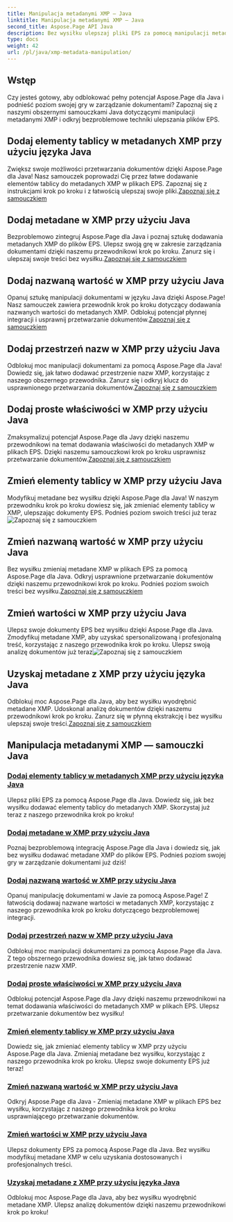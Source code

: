```yaml
---
title: Manipulacja metadanymi XMP — Java
linktitle: Manipulacja metadanymi XMP — Java
second_title: Aspose.Page API Java
description: Bez wysiłku ulepszaj pliki EPS za pomocą manipulacji metadanymi XMP — od dodawania elementów po wyodrębnianie. Usprawnij zarządzanie dokumentami dzięki naszym przewodnikom.
type: docs
weight: 42
url: /pl/java/xmp-metadata-manipulation/
---
```


## Wstęp

Czy jesteś gotowy, aby odblokować pełny potencjał Aspose.Page dla Java i podnieść poziom swojej gry w zarządzanie dokumentami? Zapoznaj się z naszymi obszernymi samouczkami Java dotyczącymi manipulacji metadanymi XMP i odkryj bezproblemowe techniki ulepszania plików EPS.

## Dodaj elementy tablicy w metadanych XMP przy użyciu języka Java

 Zwiększ swoje możliwości przetwarzania dokumentów dzięki Aspose.Page dla Java! Nasz samouczek poprowadzi Cię przez łatwe dodawanie elementów tablicy do metadanych XMP w plikach EPS. Zapoznaj się z instrukcjami krok po kroku i z łatwością ulepszaj swoje pliki.[Zapoznaj się z samouczkiem](./add-array-items/)

## Dodaj metadane w XMP przy użyciu Java

 Bezproblemowo zintegruj Aspose.Page dla Java i poznaj sztukę dodawania metadanych XMP do plików EPS. Ulepsz swoją grę w zakresie zarządzania dokumentami dzięki naszemu przewodnikowi krok po kroku. Zanurz się i ulepszaj swoje treści bez wysiłku.[Zapoznaj się z samouczkiem](./add-metadata/)

## Dodaj nazwaną wartość w XMP przy użyciu Java

Opanuj sztukę manipulacji dokumentami w języku Java dzięki Aspose.Page! Nasz samouczek zawiera przewodnik krok po kroku dotyczący dodawania nazwanych wartości do metadanych XMP. Odblokuj potencjał płynnej integracji i usprawnij przetwarzanie dokumentów.[Zapoznaj się z samouczkiem](./add-named-value/)

## Dodaj przestrzeń nazw w XMP przy użyciu Java

 Odblokuj moc manipulacji dokumentami za pomocą Aspose.Page dla Java! Dowiedz się, jak łatwo dodawać przestrzenie nazw XMP, korzystając z naszego obszernego przewodnika. Zanurz się i odkryj klucz do usprawnionego przetwarzania dokumentów.[Zapoznaj się z samouczkiem](./add-namespace/)

## Dodaj proste właściwości w XMP przy użyciu Java

 Zmaksymalizuj potencjał Aspose.Page dla Javy dzięki naszemu przewodnikowi na temat dodawania właściwości do metadanych XMP w plikach EPS. Dzięki naszemu samouczkowi krok po kroku usprawnisz przetwarzanie dokumentów.[Zapoznaj się z samouczkiem](./add-simple-properties/)

## Zmień elementy tablicy w XMP przy użyciu Java

 Modyfikuj metadane bez wysiłku dzięki Aspose.Page dla Java! W naszym przewodniku krok po kroku dowiesz się, jak zmieniać elementy tablicy w XMP, ulepszając dokumenty EPS. Podnieś poziom swoich treści już teraz![Zapoznaj się z samouczkiem](./change-array-items/)

## Zmień nazwaną wartość w XMP przy użyciu Java

Bez wysiłku zmieniaj metadane XMP w plikach EPS za pomocą Aspose.Page dla Java. Odkryj usprawnione przetwarzanie dokumentów dzięki naszemu przewodnikowi krok po kroku. Podnieś poziom swoich treści bez wysiłku.[Zapoznaj się z samouczkiem](./change-named-value/)

## Zmień wartości w XMP przy użyciu Java

 Ulepsz swoje dokumenty EPS bez wysiłku dzięki Aspose.Page dla Java. Zmodyfikuj metadane XMP, aby uzyskać spersonalizowaną i profesjonalną treść, korzystając z naszego przewodnika krok po kroku. Ulepsz swoją analizę dokumentów już teraz![Zapoznaj się z samouczkiem](./change-values/)

## Uzyskaj metadane z XMP przy użyciu języka Java

 Odblokuj moc Aspose.Page dla Java, aby bez wysiłku wyodrębnić metadane XMP. Udoskonal analizę dokumentów dzięki naszemu przewodnikowi krok po kroku. Zanurz się w płynną ekstrakcję i bez wysiłku ulepszaj swoje treści.[Zapoznaj się z samouczkiem](./get-metadata/)
## Manipulacja metadanymi XMP — samouczki Java
### [Dodaj elementy tablicy w metadanych XMP przy użyciu języka Java](./add-array-items/)
Ulepsz pliki EPS za pomocą Aspose.Page dla Java. Dowiedz się, jak bez wysiłku dodawać elementy tablicy do metadanych XMP. Skorzystaj już teraz z naszego przewodnika krok po kroku!
### [Dodaj metadane w XMP przy użyciu Java](./add-metadata/)
Poznaj bezproblemową integrację Aspose.Page dla Java i dowiedz się, jak bez wysiłku dodawać metadane XMP do plików EPS. Podnieś poziom swojej gry w zarządzanie dokumentami już dziś!
### [Dodaj nazwaną wartość w XMP przy użyciu Java](./add-named-value/)
Opanuj manipulację dokumentami w Javie za pomocą Aspose.Page! Z łatwością dodawaj nazwane wartości w metadanych XMP, korzystając z naszego przewodnika krok po kroku dotyczącego bezproblemowej integracji.
### [Dodaj przestrzeń nazw w XMP przy użyciu Java](./add-namespace/)
Odblokuj moc manipulacji dokumentami za pomocą Aspose.Page dla Java. Z tego obszernego przewodnika dowiesz się, jak łatwo dodawać przestrzenie nazw XMP.
### [Dodaj proste właściwości w XMP przy użyciu Java](./add-simple-properties/)
Odblokuj potencjał Aspose.Page dla Javy dzięki naszemu przewodnikowi na temat dodawania właściwości do metadanych XMP w plikach EPS. Ulepsz przetwarzanie dokumentów bez wysiłku!
### [Zmień elementy tablicy w XMP przy użyciu Java](./change-array-items/)
Dowiedz się, jak zmieniać elementy tablicy w XMP przy użyciu Aspose.Page dla Java. Zmieniaj metadane bez wysiłku, korzystając z naszego przewodnika krok po kroku. Ulepsz swoje dokumenty EPS już teraz!
### [Zmień nazwaną wartość w XMP przy użyciu Java](./change-named-value/)
Odkryj Aspose.Page dla Java - Zmieniaj metadane XMP w plikach EPS bez wysiłku, korzystając z naszego przewodnika krok po kroku usprawniającego przetwarzanie dokumentów.
### [Zmień wartości w XMP przy użyciu Java](./change-values/)
Ulepsz dokumenty EPS za pomocą Aspose.Page dla Java. Bez wysiłku modyfikuj metadane XMP w celu uzyskania dostosowanych i profesjonalnych treści.
### [Uzyskaj metadane z XMP przy użyciu języka Java](./get-metadata/)
Odblokuj moc Aspose.Page dla Java, aby bez wysiłku wyodrębnić metadane XMP. Ulepsz analizę dokumentów dzięki naszemu przewodnikowi krok po kroku!
